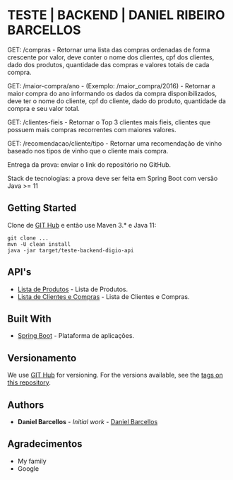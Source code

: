 # TESTE | BACKEND | DANIEL RIBEIRO BARCELLOS

GET: /compras - Retornar uma lista das compras ordenadas de forma crescente por valor, deve conter o nome dos clientes, cpf dos clientes, dado dos produtos, quantidade das compras e valores
 totais de cada compra.

GET: /maior-compra/ano - (Exemplo: /maior_compra/2016) - Retornar a maior compra do ano informando os dados da compra disponibilizados, deve ter o nome do cliente, cpf do cliente, dado do
 produto, quantidade da compra e seu valor total.

GET: /clientes-fieis - Retornar o Top 3 clientes mais fieis, clientes que possuem mais compras recorrentes com maiores valores.

GET: /recomendacao/cliente/tipo - Retornar uma recomendação de vinho baseado nos tipos de vinho que o cliente mais compra.

Entrega da prova: enviar o link do repositório no GitHub.

Stack de tecnologias: a prova deve ser feita em Spring Boot com versão Java >= 11

## Getting Started

Clone de [GIT Hub](https://github.com/danielbarcellos/teste-backend-digio-api) e então use Maven 3.* e Java 11:

```
git clone ...
mvn -U clean install
java -jar target/teste-backend-digio-api
```
## API's
* [Lista de Produtos](https://rgr3viiqdl8sikgv.public.blob.vercel-storage.com/produtos-mnboX5IPl6VgG390FECTKqHsD9SkLS.json) - Lista de Produtos.
* [Lista de Clientes e Compras](https://rgr3viiqdl8sikgv.public.blob.vercel-storage.com/clientes-Vz1U6aR3GTsjb3W8BRJhcNKmA81pVh.json) - Lista de Clientes e Compras.

## Built With

* [Spring Boot](https://projects.spring.io/spring-boot/) - Plataforma de aplicações.

## Versionamento

We use [GIT Hub](https://github.com) for versioning. For the versions available, see the [tags on this repository](https://github.com/danielbarcellos/teste-backend-digio-api). 

## Authors

* **Daniel Barcellos** - *Initial work* - [Daniel Barcellos](https://github.com/danielbarcellos)

## Agradecimentos

* My family
* Google
